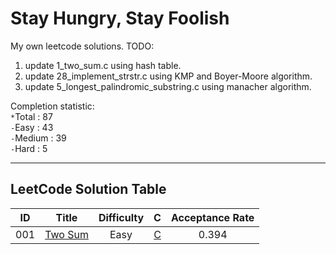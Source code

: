 # Stay Hungry, Stay Foolish
My own leetcode solutions.
TODO:
1. update 1_two_sum.c using hash table.
2. update 28_implement_strstr.c using KMP and Boyer-Moore algorithm.
3. update 5_longest_palindromic_substring.c using manacher algorithm.

Completion statistic:<br>
`*`Total : 87<br>
`-`Easy : 43<br>
`-`Medium : 39<br>
`-`Hard : 5<br>

-----------------------
## LeetCode Solution Table
| ID | Title | Difficulty | C | Acceptance Rate |
|:---:|:---:|:---:|:---:|:---:|
|001|[Two Sum](https://leetcode.com/problems/two-sum/description/)|Easy|[C](https://github.com/A11riseforme/myleetcode/blob/master/1_two_sum.c)|0.394|